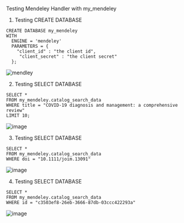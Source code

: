 Testing Mendeley Handler with my_mendeley
1. Testing CREATE DATABASE

```
CREATE DATABASE my_mendeley
WITH
  ENGINE = 'mendeley'
  PARAMETERS = {
    "client_id" : "the client id",
     "client_secret" : "the client secret"
  };
```
![mendley](https://github.com/Atharva1723/mindsdb/assets/87201444/dc72a92d-c11e-4bbc-abe6-1b887aed3214)

2. Testing SELECT DATABASE
```
SELECT *
FROM my_mendeley.catalog_search_data
WHERE title = "COVID-19 diagnosis and management: a comprehensive review"
LIMIT 10;
```
![image](https://github.com/Atharva1723/mindsdb/assets/87201444/dcd5a4b6-d169-41c3-bd40-9f96203c530e)

3. Testing SELECT DATABASE
```
SELECT *
FROM my_mendeley.catalog_search_data
WHERE doi = "10.1111/joim.13091"
```

![image](https://github.com/Atharva1723/mindsdb/assets/87201444/07e5a2a6-0a2c-48fc-8ee8-7b2979590ea3)

4. Testing SELECT DATABASE
```
SELECT *
FROM my_mendeley.catalog_search_data
WHERE id = "c3503ef8-26eb-3666-87db-03ccc422293a"
```
![image](https://github.com/Atharva1723/mindsdb/assets/87201444/bb495dcb-550a-486d-b200-35ada98bf533)


  
